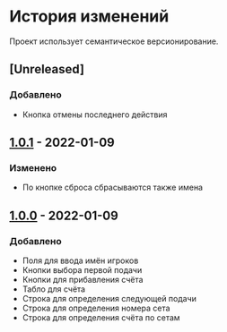 # История изменений

Проект использует семантическое версионирование.

## [Unreleased]
### Добавлено
- Кнопка отмены последнего действия

## [1.0.1](https://github.com/TimWCA/ShowdownScore/releases/tag/v1.0.1) - 2022-01-09
### Изменено
- По кнопке сброса сбрасываются также имена

## [1.0.0](https://github.com/TimWCA/ShowdownScore/releases/tag/v1.0.0) - 2022-01-09
### Добавлено
- Поля для ввода имён игроков
- Кнопки выбора первой подачи
- Кнопки для прибавления счёта
- Табло для счёта
- Строка для определения следующей подачи
- Строка для определения номера сета
- Строка для определения счёта по сетам
